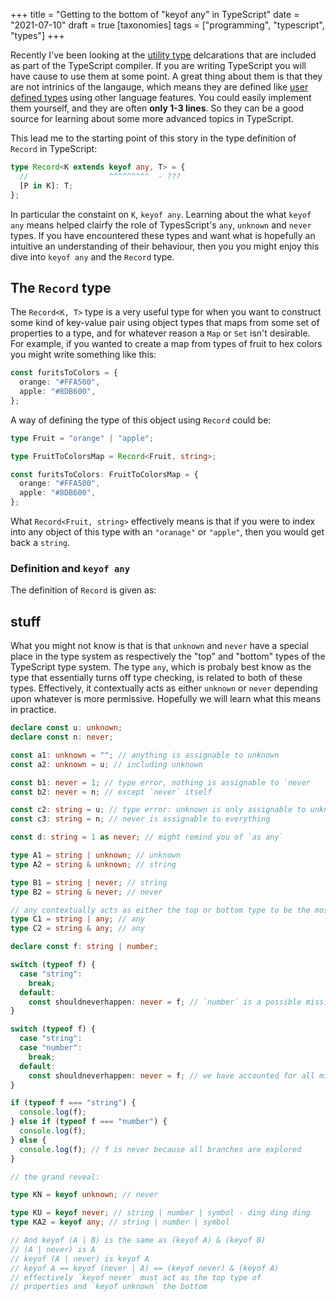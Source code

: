+++
title = "Getting to the bottom of \"keyof any\" in TypeScript"
date = "2021-07-10"
draft = true
[taxonomies]
tags = ["programming", "typescript", "types"]
+++

Recently I've been looking at the [utility type][1] delcarations that are
included as part of the TypeScript compiler. If you are writing TypeScript you
will have cause to use them at some point. A great thing about them is that they
are not intrinics of the langauge, which means they are defined like [user
defined types][2] using other language features. You could easily implement them
yourself, and they are often **only 1-3 lines**. So they can be a good source
for learning about some more advanced topics in TypeScript.

This lead me to the starting point of this story in the type definition of
`Record` in TypeScript:

```ts
type Record<K extends keyof any, T> = {
  //                  ^^^^^^^^^  - ???
  [P in K]: T;
};
```

In particular the constaint on `K`, `keyof any`. Learning about the what
`keyof any` means helped clairfy the role of TypesScript's `any`, `unknown` and
`never` types. If you have encountered these types and want what is hopefully an
intuitive an understanding of their behaviour, then you you might enjoy this
dive into `keyof any` and the `Record` type.

<!-- more -->

## The `Record` type

The `Record<K, T>` type is a very useful type for when you want to construct
some kind of key-value pair using object types that maps from some set of
properties to a type, and for whatever reason a `Map` or `Set` isn't desirable.
For example, if you wanted to create a map from types of fruit to hex colors you
might write something like this:

```ts
const furitsToColors = {
  orange: "#FFA500",
  apple: "#8DB600",
};
```

A way of defining the type of this object using `Record` could be:

```ts
type Fruit = "orange" | "apple";

type FruitToColorsMap = Record<Fruit, string>;

const furitsToColors: FruitToColorsMap = {
  orange: "#FFA500",
  apple: "#8DB600",
};
```

What `Record<Fruit, string>` effectively means is that if you were to index into
any object of this type with an `"oranage"` or `"apple"`, then you would get
back a `string`.

### Definition and `keyof any`

The definition of `Record` is given as:

## stuff

What you might not know is that is that `unknown` and `never` have a special
place in the type system as respectively the "top" and "bottom" types of the
TypeScript type system. The type `any`, which is probaly best know as the type
that essentially turns off type checking, is related to both of these types.
Effectively, it contextually acts as either `unknown` or `never` depending upon
whatever is more permissive. Hopefully we will learn what this means in
practice.

```ts
declare const u: unknown;
declare const n: never;

const a1: unknown = ""; // anything is assignable to unknown
const a2: unknown = u; // including unknown

const b1: never = 1; // type error, nothing is assignable to `never
const b2: never = n; // except `never` itself

const c2: string = u; // type error: unknown is only assignable to unknown
const c3: string = n; // never is assignable to everything

const d: string = 1 as never; // might remind you of `as any`
```

```ts
type A1 = string | unknown; // unknown
type A2 = string & unknown; // string

type B1 = string | never; // string
type B2 = string & never; // never

// any contextually acts as either the top or bottom type to be the most permissive type
type C1 = string | any; // any
type C2 = string & any; // any
```

```ts
declare const f: string | number;

switch (typeof f) {
  case "string":
    break;
  default:
    const shouldneverhappen: never = f; // `number` is a possible missing case
}

switch (typeof f) {
  case "string":
  case "number":
    break;
  default:
    const shouldneverhappen: never = f; // we have accounted for all missing cases
}

if (typeof f === "string") {
  console.log(f);
} else if (typeof f === "number") {
  console.log(f);
} else {
  console.log(f); // f is never because all branches are explored
}
```

```ts
// the grand reveal:

type KN = keyof unknown; // never

type KU = keyof never; // string | number | symbol - ding ding ding
type KA2 = keyof any; // string | number | symbol

// And keyof (A | B) is the same as (keyof A) & (keyof B)
// (A | never) is A
// keyof (A | never) is keyof A
// keyof A == keyof (never | A) == (keyof never) & (keyof A)
// effectively `keyof never` must act as the top type of
// properties and `keyof unknown` the bottom
```

[1]: https://www.typescriptlang.org/docs/handbook/utility-types.html
[2]:
  https://github.com/microsoft/TypeScript/blob/66c3063b06c1a8efb8d25d99db6426478b7dff79/lib/lib.es5.d.ts#L1468

